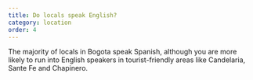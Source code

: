 ```yaml
---
title: Do locals speak English?
category: location
order: 4
---
```


The majority of locals in Bogota speak Spanish, although you are more likely to run into English speakers in tourist-friendly areas like Candelaria, Sante Fe and Chapinero.
